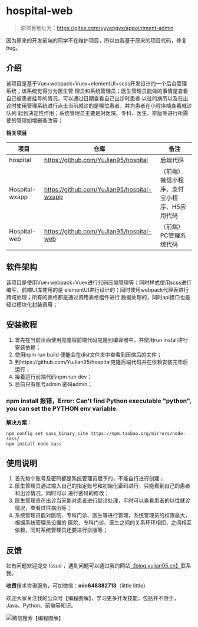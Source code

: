 # hospital-web

> 原项目地址为：https://gitee.com/yyyangyx/appointment-admin

因为原来的开发前端的同学不在维护项目，所以由我基于原来的项目代码，修复bug。

## 介绍
该项目是基于Vue+webpack+Vuex+elementUI+scss开发设计的一个后台管理系统；该系统觉得分为医生管
理员和系统管理员；医生管理员能做的事情是查看自己被患者挂号的情况，可以通过日期查看自己出诊时患者
以往的病历以及在出诊时使用管理系统进行点击当前就诊的是哪位患者，并为患者在小程序端查看就诊队列
起到决定性作用；系统管理员主要是对医院、专科、医生、排版等进行所需要的管理如增删查改等；

**相关项目**

| 项目           | 仓库                                       | 备注                                         |
| -------------- | ------------------------------------------ | -------------------------------------------- |
| hospital       | https://github.com/YuJian95/hospital       | 后端代码                                     |
| Hospital-wxapp | https://github.com/YuJian95/hospital-wxapp | （前端）微信小程序、支付宝小程序、H5应用代码 |
| Hospital-web   | https://github.com/YuJian95/hospital-web   | （前端）PC管理系统代码     

## 软件架构
该项目是使用Vue+webpack+Vuex进行代码压缩管理等；同时样式使用scss进行编写，前端UI库使用的是
elementUI进行设计的；同时使用webpack代理表进行跨域处理；所有的表格都是通过调用表格组件进行
数据处理的，同时api接口也是经过模块化封装调用；

## 安装教程
1. 首先在当前页面使用克隆将前端代码克隆到编译器中，并使用run install进行安装依赖；
2. 使用npm run build 便能会在dist文件夹中查看到压缩后的文件；
3. 到https://github.com/YuJian95/hospital克隆后端代码并在依赖安装完毕后运行；
4. 接着运行前端代码npm run dev；
5. 目前只有账号admin 密码admin；

### npm install 报错，Error: Can't find Python executable "python", you can set the PYTHON env variable.

**解决方案：**

```npm
npm config set sass_binary_site https://npm.taobao.org/mirrors/node-sass/
npm install node-sass
```

## 使用说明
1. 首先每个账号及密码都是系统管理员赋予的，不能自行进行创建；
2. 医生管理员通过输入自己的指定账号和初始化密码进行，只能看到自己的患者和出诊情况，同时可以
进行密码的修改；
3. 医生管理员在出诊当天能对患者进行就诊处理，平时可以查看患者的以往就诊情况，查看过往病历等；
4. 系统管理员能对医院、专科门诊、医生等进行管理，系统管理员的权限最大，根据系统管理员设置的
医院、专科门诊、医生之间的关系环环相扣，之间相互依赖，同时系统管理员还要进行排版等；

## 反馈

如有问题欢迎提交 Issue ，遇到问题可以通过我的网站[【blog.yujian95.cn】](https://blog.yujian95.cn)联系我。

**收费**技术咨询服务，可加微信：**min648382713**（little little）

欢迎大家关注我的公众号【编程图解】，学习更多开发技能，包括并不限于，Java、Python、前端等知识。

![微信搜索【编程图解】](http://image.yujian95.cn/halo/yujian95.jpg)
